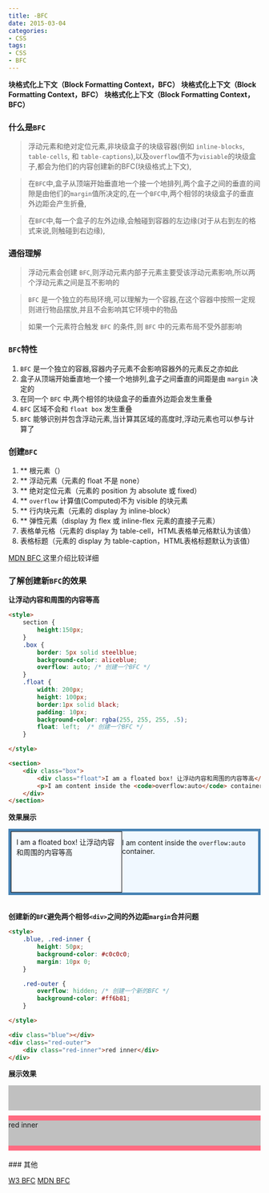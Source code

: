 ```yaml
---
title: -BFC
date: 2015-03-04
categories: 
- CSS
tags:
- CSS
- BFC
---
```

**块格式化上下文（Block Formatting Context，BFC）**
**块格式化上下文（Block Formatting Context，BFC）**
**块格式化上下文（Block Formatting Context，BFC）**

<!-- more -->

### 什么是`BFC`
> 浮动元素和绝对定位元素,非块级盒子的块级容器(例如 `inline-blocks`, `table-cells`, 和 `table-captions`),以及`overflow`值不为`visiable`的块级盒子,都会为他们的内容创建新的BFC(块级格式上下文),

> 在`BFC`中,盒子从顶端开始垂直地一个接一个地排列,两个盒子之间的垂直的间隙是由他们的`margin`值所决定的,在一个`BFC`中,两个相邻的块级盒子的垂直外边距会产生折叠,

> 在`BFC`中,每一个盒子的左外边缘,会触碰到容器的左边缘(对于从右到左的格式来说,则触碰到右边缘),

### 通俗理解
> 浮动元素会创建 `BFC`,则浮动元素内部子元素主要受该浮动元素影响,所以两个浮动元素之间是互不影响的

> `BFC` 是一个独立的布局环境,可以理解为一个容器,在这个容器中按照一定规则进行物品摆放,并且不会影响其它环境中的物品

> 如果一个元素符合触发 `BFC` 的条件,则 `BFC` 中的元素布局不受外部影响

### `BFC`特性
1. `BFC` 是一个独立的容器,容器内子元素不会影响容器外的元素反之亦如此
2. 盒子从顶端开始垂直地一个接一个地排列,盒子之间垂直的间距是由 `margin` 决定的
3. 在同一个 `BFC` 中,两个相邻的块级盒子的垂直外边距会发生重叠
4. `BFC` 区域不会和 `float box` 发生重叠
5. `BFC` 能够识别并包含浮动元素,当计算其区域的高度时,浮动元素也可以参与计算了


### 创建`BFC`
1. ** 根元素（<html>）
2. ** 浮动元素（元素的 float 不是 none）
3. ** 绝对定位元素（元素的 position 为 absolute 或 fixed）
4. ** `overflow` 计算值(Computed)不为 visible 的块元素
5. ** 行内块元素（元素的 display 为 inline-block）
6. ** 弹性元素（display 为 flex 或 inline-flex 元素的直接子元素）
7. 表格单元格（元素的 display 为 table-cell，HTML表格单元格默认为该值）
8. 表格标题（元素的 display 为 table-caption，HTML表格标题默认为该值）


[MDN BFC ](https://developer.mozilla.org/en-US/docs/Web/Guide/CSS/Block_formatting_context)  这里介绍比较详细



### 了解创建新`BFC`的效果

**让浮动内容和周围的内容等高**

```html
<style>
    section {
        height:150px;
    }
    .box {
        border: 5px solid steelblue;
        background-color: aliceblue;
        overflow: auto; /* 创建一个BFC */
    }
    .float {
        width: 200px;
        height: 100px;
        border:1px solid black;
        padding: 10px;
        background-color: rgba(255, 255, 255, .5);
        float: left;  /* 创建一个BFC */
    }

</style>

<section>
    <div class="box">
        <div class="float">I am a floated box! 让浮动内容和周围的内容等高</div>
        <p>I am content inside the <code>overflow:auto</code> container.</p>
    </div>
</section>
```

**效果展示**
<section style="height:150px;"><div class="box" style="overflow:auto;background-color: aliceblue;border: 5px solid steelblue;"><div class="float" style=" float: left;width: 200px;height: 100px;background-color: rgba(255, 255, 255, .5);border:1px solid black;padding: 10px;">I am a floated box! 让浮动内容和周围的内容等高</div><p>I am content inside the <code>overflow:auto</code> container.</p></div></section>

<div style="clear: both;"></div>

**创建新的`BFC`避免两个相邻`<div>`之间的外边距`margin`合并问题**

```html
<style>
    .blue, .red-inner {
        height: 50px;
        background-color: #c0c0c0;
        margin: 10px 0;
    }

    .red-outer {
        overflow: hidden; /* 创建一个新的BFC */
        background-color: #ff6b81;
    }

</style>

<div class="blue"></div>
<div class="red-outer">
    <div class="red-inner">red inner</div>
</div>
```
**展示效果**

<div class="blue" style="height: 50px;background-color: #c0c0c0;margin: 10px 0;"></div><div class="red-outer" style="overflow: hidden;background-color: #ff6b81;"><div class="red-inner" style="height: 50px;background-color: #c0c0c0;margin: 10px 0;">red inner</div></div>

<br/>
### 其他

[W3 BFC](https://www.w3.org/TR/CSS2/visuren.html#block-formatting)
[MDN BFC](https://developer.mozilla.org/zh-CN/docs/Web/Guide/CSS/Block_formatting_context)




























